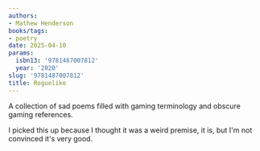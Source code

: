 ```yaml
---
authors:
- Mathew Henderson
books/tags:
- poetry
date: 2025-04-10
params:
  isbn13: '9781487007812'
  year: '2020'
slug: '9781487007812'
title: Roguelike
---
```


A collection of sad poems filled with gaming terminology and obscure gaming references.

I picked this up because I thought it was a weird premise, it is, but I'm not convinced it's very good.

<!--more-->